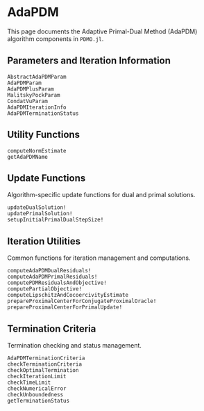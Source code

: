 # AdaPDM

This page documents the Adaptive Primal-Dual Method (AdaPDM) algorithm components in `PDMO.jl`.


## Parameters and Iteration Information
```@docs
AbstractAdaPDMParam
AdaPDMParam
AdaPDMPlusParam
MalitskyPockParam
CondatVuParam
AdaPDMIterationInfo
AdaPDMTerminationStatus
```

## Utility Functions
```@docs
computeNormEstimate
getAdaPDMName
```

## Update Functions

Algorithm-specific update functions for dual and primal solutions.

```@docs
updateDualSolution!
updatePrimalSolution!
setupInitialPrimalDualStepSize!
```

## Iteration Utilities

Common functions for iteration management and computations.

```@docs
computeAdaPDMDualResiduals!
computeAdaPDMPrimalResiduals!
computePDMResidualsAndObjective!
computePartialObjective!
computeLipschitzAndCocoercivityEstimate
prepareProximalCenterForConjugateProximalOracle!
prepareProximalCenterForPrimalUpdate!
```

## Termination Criteria

Termination checking and status management.

```@docs
AdaPDMTerminationCriteria
checkTerminationCriteria
checkOptimalTermination
checkIterationLimit
checkTimeLimit
checkNumericalError
checkUnboundedness
getTerminationStatus
```
